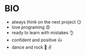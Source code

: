 
# BIO

* always think on the next project :smirk:
* love programing :heart_eyes:
* ready to learn with mistakes :ok_hand:
* confident and positive :thumbsup:
* dance and rock :musical_note: :v:
